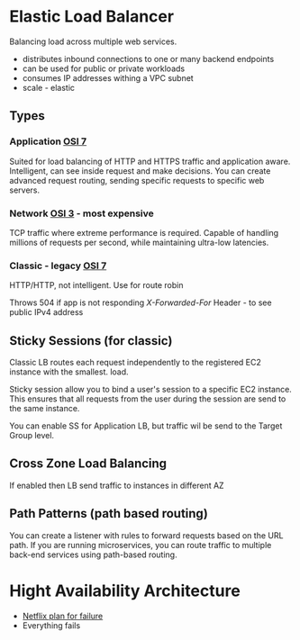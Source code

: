 # Elastic Load Balancer
Balancing load across multiple web services.
- distributes inbound connections to one or many backend endpoints
- can be used for public or private workloads
- consumes IP addresses withing a  VPC subnet
- scale - elastic

## Types
### Application [OSI 7](./osi.md)
Suited for load balancing of HTTP and HTTPS traffic and application aware. Intelligent, can see inside request and make decisions. You can create advanced request routing, sending specific requests to specific web servers.


### Network [OSI 3](./osi.md) - most expensive
TCP traffic where extreme performance is required. Capable of handling millions of requests per second, while maintaining ultra-low latencies.

### Classic - legacy [OSI 7](./osi.md)
HTTP/HTTP, not intelligent. Use for route robin

Throws 504 if app is not responding
*X-Forwarded-For* Header - to see public IPv4 address

## Sticky Sessions (for classic)
Classic LB routes each request independently to the registered EC2 instance with the smallest. load.

Sticky session allow you to bind a user's session to a specific EC2 instance. This ensures that all requests from the user during the session are send to the same instance.

You can enable SS for Application LB, but traffic wil be send to the Target Group level.

## Cross Zone Load Balancing
If enabled then LB send traffic to instances in different AZ

## Path Patterns (path based routing)
You can create a listener with rules to forward requests based on the URL path. If you are running microservices, you can route traffic to multiple back-end services using path-based routing. 

# Hight Availability Architecture
- [Netflix plan for failure](http://goo.gl/UR2nzM)
- Everything fails
